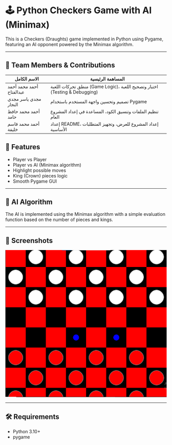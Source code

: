 # 🕹️ Python Checkers Game with AI (Minimax)

This is a Checkers (Draughts) game implemented in Python using Pygame, featuring an AI opponent powered by the Minimax algorithm.

---

## 👥 Team Members & Contributions

| الاسم الكامل                        | المساهمة الرئيسية                                              |
|------------------------------------|----------------------------------------------------------------|
| أحمد محمد أحمد عبدالفتاح           | منطق تحركات اللعبة (Game Logic)، اختبار وتصحيح اللعبة (Testing & Debugging) |
| مجدي ياسر مجدي النجار              | تصميم وتحسين واجهة المستخدم باستخدام Pygame                    |
| أحمد محمد حافظ حامد                | تنظيم الملفات وتنسيق الكود، المساعدة في إعداد المشروع العام     |
| أحمد محمد قاسم خليفة              | إعداد README، إعداد المشروع للعرض، وتجهيز المتطلبات الأساسية     |


## 🚀 Features

- Player vs Player
- Player vs AI (Minimax algorithm)
- Highlight possible moves
- King (Crown) pieces logic
- Smooth Pygame GUI

---

## 🧠 AI Algorithm

The AI is implemented using the Minimax algorithm with a simple evaluation function based on the number of pieces and kings.

---

## 📸 Screenshots

![alt text](image.png)


---

## 🛠️ Requirements

- Python 3.10+
- pygame


